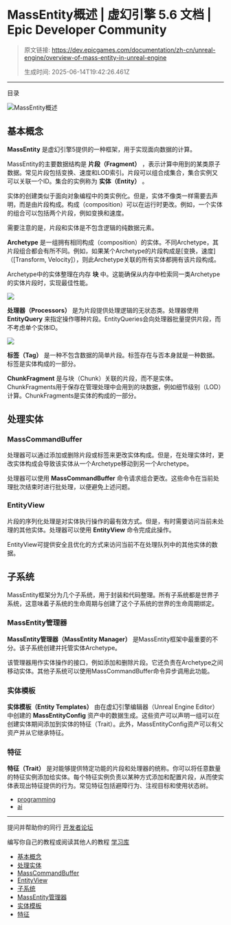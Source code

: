 # MassEntity概述 | 虚幻引擎 5.6 文档 | Epic Developer Community

> 原文链接: https://dev.epicgames.com/documentation/zh-cn/unreal-engine/overview-of-mass-entity-in-unreal-engine
> 
> 生成时间: 2025-06-14T19:42:26.461Z

---

目录

![MassEntity概述](https://dev.epicgames.com/community/api/documentation/image/0fc789b2-b288-405e-9546-3823b6f9789f?resizing_type=fill&width=1920&height=335)

## 基本概念

**MassEntity** 是虚幻引擎5提供的一种框架，用于实现面向数据的计算。

MassEntity的主要数据结构是 **片段（Fragment）** ，表示计算中用到的某类原子数据。常见片段包括变换、速度和LOD索引。片段可以组合成集合，集合实例又可以关联一个ID。集合的实例称为 **实体（Entity）** 。

实体的创建类似于面向对象编程中的类实例化。但是，实体不像类一样需要去声明，而是由片段构成。构成（composition）可以在运行时更改。例如，一个实体的组合可以包括两个片段，例如变换和速度。

需要注意的是，片段和实体是不包含逻辑的纯数据元素。

**Archetype** 是一组拥有相同构成（composition）的实体。不同Archetype，其片段组合都会有所不同。例如，如果某个Archetype的片段构成是\[变换，速度\]（\[Transform, Velocity\]），则此Archetype关联的所有实体都拥有该片段构成。

Archetype中的实体整理在内存 **块** 中。这能确保从内存中检索同一类Archetype的实体片段时，实现最佳性能。

[![](https://d1iv7db44yhgxn.cloudfront.net/documentation/images/15f5b8bd-99c4-464d-847c-b7c9c5cf42b9/me-ov-entity-diagram.png)](https://d1iv7db44yhgxn.cloudfront.net/documentation/images/15f5b8bd-99c4-464d-847c-b7c9c5cf42b9/me-ov-entity-diagram.png)

**处理器（Processors）** 是为片段提供处理逻辑的无状态类。处理器使用 **EntityQuery** 来指定操作哪种片段。EntityQueries会向处理器批量提供片段，而不考虑单个实体ID。

[![](https://d1iv7db44yhgxn.cloudfront.net/documentation/images/8c602b63-28d7-47bf-822a-84877f37ace5/me-ov-processor-diagram.png)](https://d1iv7db44yhgxn.cloudfront.net/documentation/images/8c602b63-28d7-47bf-822a-84877f37ace5/me-ov-processor-diagram.png)

**标签（Tag）** 是一种不包含数据的简单片段。标签存在与否本身就是一种数据。标签是实体构成的一部分。

**ChunkFragment** 是与块（Chunk）关联的片段，而不是实体。ChunkFragments用于保存在管理处理中会用到的块数据，例如细节级别（LOD）计算。ChunkFragments是实体的构成的一部分。

## 处理实体

### MassCommandBuffer

处理器可以通过添加或删除片段或标签来更改实体构成。但是，在处理实体时，更改实体构成会导致该实体从一个Archetype移动到另一个Archetype。

处理器可以使用 **MassCommandBuffer** 命令请求组合更改。这些命令在当前处理批次结束时进行批处理，以便避免上述问题。

### EntityView

片段的序列化处理是对实体执行操作的最有效方式。但是，有时需要访问当前未处理的其他实体。处理器可以使用 **EntityView** 命令完成此操作。

EntityView可提供安全且优化的方式来访问当前不在处理队列中的其他实体的数据。

## 子系统

MassEntity框架分为几个子系统，用于封装和代码整理。所有子系统都是世界子系统，这意味着子系统的生命周期与创建了这个子系统的世界的生命周期绑定。

### MassEntity管理器

**MassEntity管理器（MassEntity Manager）** 是MassEntity框架中最重要的不分。该子系统创建并托管实体Archetype。

该管理器用作实体操作的接口，例如添加和删除片段。它还负责在Archetype之间移动实体。其他子系统可以使用MassCommandBuffer命令异步调用此功能。

### 实体模板

**实体模板（Entity Templates）** 由在虚幻引擎编辑器（Unreal Engine Editor）中创建的 **MassEntityConfig** 资产中的数据生成。这些资产可以声明一组可以在创建实体期间添加到实体的特征（Trait）。此外，MassEntityConfig资产可以有父资产并从它继承特征。

### 特征

**特征（Trait）** 是对能够提供特定功能的片段和处理器的统称。你可以将任意数量的特征实例添加给实体。每个特征实例负责以某种方式添加和配置片段，从而使实体表现出特征提供的行为。常见特征包括避障行为、注视目标和使用状态树。

-   [programming](https://dev.epicgames.com/community/search?query=programming)
-   [ai](https://dev.epicgames.com/community/search?query=ai)

* * *

提问并帮助你的同行 [开发者论坛](https://forums.unrealengine.com/categories?tag=unreal-engine)

编写你自己的教程或阅读其他人的教程 [学习库](https://dev.epicgames.com/community/unreal-engine/learning)

-   [基本概念](/documentation/zh-cn/unreal-engine/overview-of-mass-entity-in-unreal-engine#%E5%9F%BA%E6%9C%AC%E6%A6%82%E5%BF%B5)
-   [处理实体](/documentation/zh-cn/unreal-engine/overview-of-mass-entity-in-unreal-engine#%E5%A4%84%E7%90%86%E5%AE%9E%E4%BD%93)
-   [MassCommandBuffer](/documentation/zh-cn/unreal-engine/overview-of-mass-entity-in-unreal-engine#masscommandbuffer)
-   [EntityView](/documentation/zh-cn/unreal-engine/overview-of-mass-entity-in-unreal-engine#entityview)
-   [子系统](/documentation/zh-cn/unreal-engine/overview-of-mass-entity-in-unreal-engine#%E5%AD%90%E7%B3%BB%E7%BB%9F)
-   [MassEntity管理器](/documentation/zh-cn/unreal-engine/overview-of-mass-entity-in-unreal-engine#massentity%E7%AE%A1%E7%90%86%E5%99%A8)
-   [实体模板](/documentation/zh-cn/unreal-engine/overview-of-mass-entity-in-unreal-engine#%E5%AE%9E%E4%BD%93%E6%A8%A1%E6%9D%BF)
-   [特征](/documentation/zh-cn/unreal-engine/overview-of-mass-entity-in-unreal-engine#%E7%89%B9%E5%BE%81)
